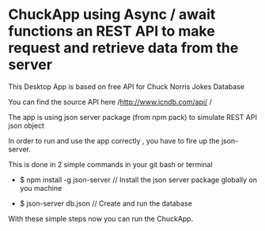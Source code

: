 # ChuckApp using Async / await functions an REST API to make request and retrieve data from the server

This Desktop App is based on free API for Chuck Norris Jokes Database

You can find the source API here /http://www.icndb.com/api/ /

The app is using json server package (from npm pack)
to simulate REST API json object

In order to run and use the app correctly ,
you have to fire up the json-server.

This is done in 2 simple commands in your git bash or terminal

- $ npm install -g json-server // Install the json server package globally on you machine

- $ json-server db.json // Create and run the database

With these simple steps now you can run the ChuckApp.
